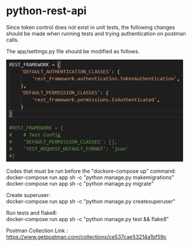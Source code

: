 # python-rest-api

Since token control does not exist in unit tests, the following changes should be made when running tests and trying authentication on postman calls.

The app/settings.py file should be modified as follows.

![alt text](https://github.com/onurceri/python-rest-api/blob/master/settings-py.png?raw=true)

Codes that must be run before the "dockore-compose up" command:  
docker-compose run app sh -c "python manage.py makemigrations"  
docker-compose run app sh -c "python manage.py migrate"

Create superuser:  
docker-compose run app sh -c "python manage.py createsuperuser"  

Run tests and flake8:  
docker-compose run app sh -c "python manage.py test && flake8"  

Postman Collection Link : https://www.getpostman.com/collections/ce537cae53214a1bf59c
